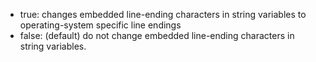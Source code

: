 - true: changes embedded line-ending characters in string variables to operating-system specific line endings
- false: (default) do not change embedded line-ending characters in string variables.